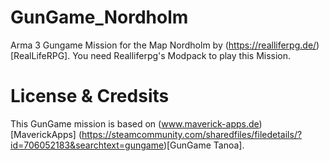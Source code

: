 # GunGame_Nordholm
Arma 3 Gungame Mission for the Map Nordholm by (https://realliferpg.de/)[RealLifeRPG].
You need Realliferpg's Modpack to play this Mission.



# License & Credsits
This GunGame mission is based on (www.maverick-apps.de)[MaverickApps] (https://steamcommunity.com/sharedfiles/filedetails/?id=706052183&searchtext=gungame)[GunGame Tanoa].